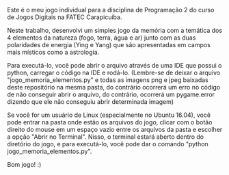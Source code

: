 Este é o meu jogo individual para a disciplina de Programação 2 do curso de Jogos Digitais na FATEC Carapicuíba.

Neste trabalho, desenvolvi um simples jogo da memória com a temática dos 4 elementos da natureza (fogo, terra, água e ar) junto 
com as duas polaridades de energia (Ying e Yang) que são apresentadas em campos mais místicos como a astrologia.

Para executá-lo, você pode abrir o arquivo através de uma IDE que possui o python, carregar o código na IDE e rodá-lo. (Lembre-se de deixar o arquivo "jogo_memoria_elementos.py" e todas as imagens png e jpeg baixadas deste repositório na mesma pasta, do contrário ocorrerá um erro no código de não conseguir abrir o arquivo, do contrário, ocorrerá um pygame.error dizendo que ele não conseguiu abrir determinada imagem)

Se você for um usuário de Linux (especialmente no Ubuntu 16.04), você pode entrar na pasta onde estão os arquivos do jogo, clicar com o botão direito do mouse em um espaço vazio entre os arquivos da pasta e escolher a opção "Abrir no Terminal". Nisso, o terminal estará aberto dentro do diretório do jogo, e para executá-lo, você pode dar o comando "python jogo_memoria_elementos.py".

Bom jogo! :)
